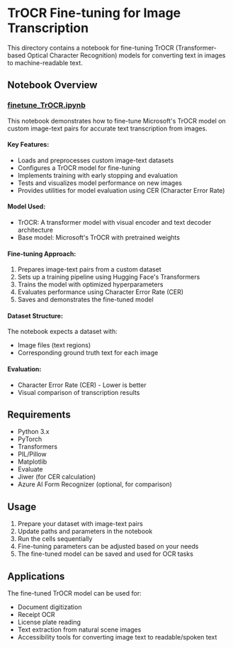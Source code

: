 # TrOCR Fine-tuning for Image Transcription

This directory contains a notebook for fine-tuning TrOCR (Transformer-based Optical Character Recognition) models for converting text in images to machine-readable text.

## Notebook Overview

### [finetune_TrOCR.ipynb](finetune_TrOCR.ipynb)

This notebook demonstrates how to fine-tune Microsoft's TrOCR model on custom image-text pairs for accurate text transcription from images.

#### Key Features:
- Loads and preprocesses custom image-text datasets
- Configures a TrOCR model for fine-tuning
- Implements training with early stopping and evaluation
- Tests and visualizes model performance on new images
- Provides utilities for model evaluation using CER (Character Error Rate)

#### Model Used:
- TrOCR: A transformer model with visual encoder and text decoder architecture
- Base model: Microsoft's TrOCR with pretrained weights

#### Fine-tuning Approach:
1. Prepares image-text pairs from a custom dataset
2. Sets up a training pipeline using Hugging Face's Transformers
3. Trains the model with optimized hyperparameters
4. Evaluates performance using Character Error Rate (CER)
5. Saves and demonstrates the fine-tuned model

#### Dataset Structure:
The notebook expects a dataset with:
- Image files (text regions)
- Corresponding ground truth text for each image

#### Evaluation:
- Character Error Rate (CER) - Lower is better
- Visual comparison of transcription results

## Requirements

- Python 3.x
- PyTorch
- Transformers
- PIL/Pillow
- Matplotlib
- Evaluate
- Jiwer (for CER calculation)
- Azure AI Form Recognizer (optional, for comparison)

## Usage

1. Prepare your dataset with image-text pairs
2. Update paths and parameters in the notebook
3. Run the cells sequentially
4. Fine-tuning parameters can be adjusted based on your needs
5. The fine-tuned model can be saved and used for OCR tasks

## Applications

The fine-tuned TrOCR model can be used for:
- Document digitization
- Receipt OCR
- License plate reading
- Text extraction from natural scene images
- Accessibility tools for converting image text to readable/spoken text
